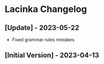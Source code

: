 # Lacinka Changelog

## [Update] - 2023-05-22

- Fixed grammar rules mistakes

## [Initial Version] - 2023-04-13
